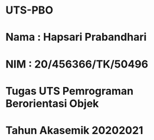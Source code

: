 # UTS-PBO

# Nama  : Hapsari Prabandhari
# NIM   : 20/456366/TK/50496
# Tugas UTS Pemrograman Berorientasi Objek
# Tahun Akasemik 20202021
